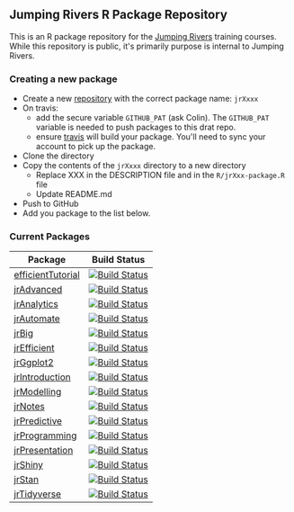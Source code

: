 
Jumping Rivers R Package Repository
-----------------------------------

This is an R package repository for the [Jumping Rivers](www.jumpingrivers.com) training courses. While this repository is public, it's primarily purpose is internal to Jumping Rivers.

### Creating a new package

-   Create a new [repository](https://github.com/jr-packages) with the correct package name: `jrXxxx`
-   On travis:
    -   add the secure variable `GITHUB_PAT` (ask Colin). The `GITHUB_PAT` variable is needed to push packages to this drat repo.
    -   ensure [travis](https://travis-ci.org/profile/jr-packages) will build your package. You'll need to sync your account to pick up the package.
-   Clone the directory
-   Copy the contents of the `jrXxxx` directory to a new directory
    -   Replace XXX in the DESCRIPTION file and in the `R/jrXxx-package.R` file
    -   Update README.md
-   Push to GitHub
-   Add you package to the list below.

### Current Packages

Package | Build Status 
-----------------------------------------|--------------------------------------------------------
[efficientTutorial](https://github.com/jr-packages/efficientTutorial) | [![Build Status](https://api.travis-ci.org/jr-packages/efficientTutorial.png?branch=master)](https://travis-ci.org/jr-packages/)
[jrAdvanced](https://github.com/jr-packages/jrAdvanced) | [![Build Status](https://api.travis-ci.org/jr-packages/jrAdvanced.png?branch=master)](https://travis-ci.org/jr-packages/)                     
[jrAnalytics](https://github.com/jr-packages/jrAnalytics) | [![Build Status](https://api.travis-ci.org/jr-packages/jrAnalytics.png?branch=master)](https://travis-ci.org/jr-packages/)                  
[jrAutomate](https://github.com/jr-packages/jrAutomate) | [![Build Status](https://api.travis-ci.org/jr-packages/jrAutomate.png?branch=master)](https://travis-ci.org/jr-packages/)                     
[jrBig](https://github.com/jr-packages/jrBig) | [![Build Status](https://api.travis-ci.org/jr-packages/jrBig.png?branch=master)](https://travis-ci.org/jr-packages/)                                    
[jrEfficient](https://github.com/jr-packages/jrEfficient) | [![Build Status](https://api.travis-ci.org/jr-packages/jrEfficient.png?branch=master)](https://travis-ci.org/jr-packages/)                  
[jrGgplot2](https://github.com/jr-packages/jrGgplot2) | [![Build Status](https://api.travis-ci.org/jr-packages/jrGgplot2.png?branch=master)](https://travis-ci.org/jr-packages/)                        
[jrIntroduction](https://github.com/jr-packages/jrIntroduction) | [![Build Status](https://api.travis-ci.org/jr-packages/jrIntroduction.png?branch=master)](https://travis-ci.org/jr-packages/)         
[jrModelling](https://github.com/jr-packages/jrModelling) | [![Build Status](https://api.travis-ci.org/jr-packages/jrModelling.png?branch=master)](https://travis-ci.org/jr-packages/)                  
[jrNotes](https://github.com/jr-packages/jrNotes) | [![Build Status](https://api.travis-ci.org/jr-packages/jrNotes.png?branch=master)](https://travis-ci.org/jr-packages/)                              
[jrPredictive](https://github.com/jr-packages/jrPredictive) | [![Build Status](https://api.travis-ci.org/jr-packages/jrPredictive.png?branch=master)](https://travis-ci.org/jr-packages/)               
[jrProgramming](https://github.com/jr-packages/jrProgramming) | [![Build Status](https://api.travis-ci.org/jr-packages/jrProgramming.png?branch=master)](https://travis-ci.org/jr-packages/)            
[jrPresentation](https://github.com/jr-packages/jrPresentation) | [![Build Status](https://api.travis-ci.org/jr-packages/jrPresentation.png?branch=master)](https://travis-ci.org/jr-packages/)         
[jrShiny](https://github.com/jr-packages/jrShiny) | [![Build Status](https://api.travis-ci.org/jr-packages/jrShiny.png?branch=master)](https://travis-ci.org/jr-packages/)                              
[jrStan](https://github.com/jr-packages/jrStan) | [![Build Status](https://api.travis-ci.org/jr-packages/jrStan.png?branch=master)](https://travis-ci.org/jr-packages/)                                 
[jrTidyverse](https://github.com/jr-packages/jrTidyverse) | [![Build Status](https://api.travis-ci.org/jr-packages/jrTidyverse.png?branch=master)](https://travis-ci.org/jr-packages/)    


